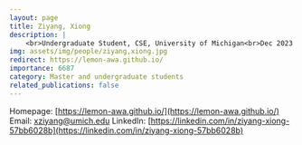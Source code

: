 ```yaml
---
layout: page
title: Ziyang, Xiong
description: |
    <br>Undergraduate Student, CSE, University of Michigan<br>Dec 2023 -- Present
img: assets/img/people/ziyang,xiong.jpg
redirect: https://lemon-awa.github.io/
importance: 6687
category: Master and undergraduate students
related_publications: false
---
```

Homepage: [https://lemon-awa.github.io/](https://lemon-awa.github.io/)
Email: [xziyang@umich.edu](mailto:xziyang@umich.edu)
LinkedIn: [https://linkedin.com/in/ziyang-xiong-57bb6028b](https://linkedin.com/in/ziyang-xiong-57bb6028b)
